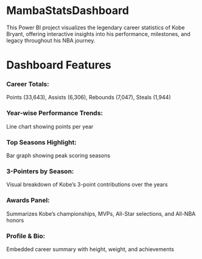 # MambaStatsDashboard
This Power BI project visualizes the legendary career statistics of Kobe Bryant, offering interactive insights into his performance, milestones, and legacy throughout his NBA journey.
# Dashboard Features
### Career Totals:
Points (33,643), Assists (6,306), Rebounds (7,047), Steals (1,944)
### Year-wise Performance Trends: 
Line chart showing points per year
### Top Seasons Highlight: 
Bar graph showing peak scoring seasons
### 3-Pointers by Season: 
Visual breakdown of Kobe’s 3-point contributions over the years
### Awards Panel: 
Summarizes Kobe’s championships, MVPs, All-Star selections, and All-NBA honors
### Profile & Bio: 
Embedded career summary with height, weight, and achievements

